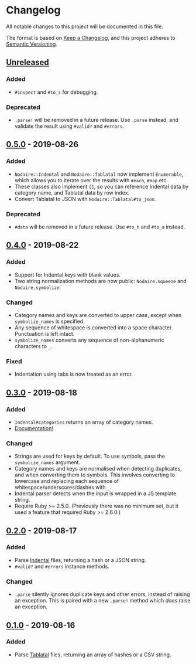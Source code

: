 # Changelog

All notable changes to this project will be documented in this file.

The format is based on [Keep a Changelog](https://keepachangelog.com/en/1.0.0/),
and this project adheres to [Semantic Versioning](https://semver.org/spec/v2.0.0.html).

<!-- ====================================================================== -->
## [Unreleased]

### Added
- `#inspect` and `#to_s` for debugging.

### Deprecated
- `.parse!` will be removed in a future release. Use `.parse` instead, and
  validate the result using `#valid?` and `#errors`.

<!-- ====================================================================== -->
## [0.5.0] - 2019-08-26

### Added
- `Nodaire::Indental` and `Nodaire::Tablatal` now implement `Enumerable`, which
  allows you to iterate over the results with `#each`, `#map` etc.
- These classes also implement `[]`, so you can reference Indental data by
  category name, and Tablatal data by row index.
- Convert Tablatal to JSON with `Nodaire::Tablatal#to_json`.

### Deprecated
- `#data` will be removed in a future release. Use `#to_h` and `#to_a` instead.

<!-- ====================================================================== -->
## [0.4.0] - 2019-08-22

### Added
- Support for Indental keys with blank values.
- Two string normalization methods are now public: `Nodaire.squeeze` and
  `Nodaire.symbolize`.

### Changed
- Category names and keys are converted to upper case, except when
  `symbolize_names` is specified.
- Any sequence of whitespace is converted into a space character. Punctuation
  is left intact.
- `symbolize_names` converts any sequence of non-alphanumeric characters to `_`.

### Fixed
- Indentation using tabs is now treated as an error.

<!-- ====================================================================== -->
## [0.3.0] - 2019-08-18

### Added
- `Indental#categories` returns an array of category names.
- [Documentation!](https://slisne.github.io/nodaire/)

### Changed
- Strings are used for keys by default. To use symbols, pass the
  `symbolize_names` argument.
- Category names and keys are normalised when detecting duplicates, and when
  converting them to symbols. This involves converting to lowercase and
  replacing each sequence of whitespace/underscores/dashes with `_`.
- Indental parser detects when the input is wrapped in a JS template string.
- Require Ruby >= 2.5.0. (Previously there was no minimum set, but it used
  a feature that required Ruby >= 2.6.0.)

<!-- ====================================================================== -->
## [0.2.0] - 2019-08-17

### Added
- Parse [Indental](https://wiki.xxiivv.com/#indental) files,
  returning a hash or a JSON string.
- `#valid?` and `#errors` instance methods.

### Changed
- `.parse` silently ignores duplicate keys and other errors, instead of raising
  an exception. This is paired with a new `.parse!` method which _does_ raise
  an exception.

<!-- ====================================================================== -->
## [0.1.0] - 2019-08-16

### Added
- Parse [Tablatal](https://wiki.xxiivv.com/#tablatal) files,
  returning an array of hashes or a CSV string.

<!-- ====================================================================== -->
[Unreleased]: https://github.com/slisne/nodaire/compare/v0.5.0...HEAD
[0.5.0]: https://github.com/slisne/nodaire/releases/tag/v0.5.0
[0.4.0]: https://github.com/slisne/nodaire/releases/tag/v0.4.0
[0.3.0]: https://github.com/slisne/nodaire/releases/tag/v0.3.0
[0.2.0]: https://github.com/slisne/nodaire/releases/tag/v0.2.0
[0.1.0]: https://github.com/slisne/nodaire/releases/tag/v0.1.0
